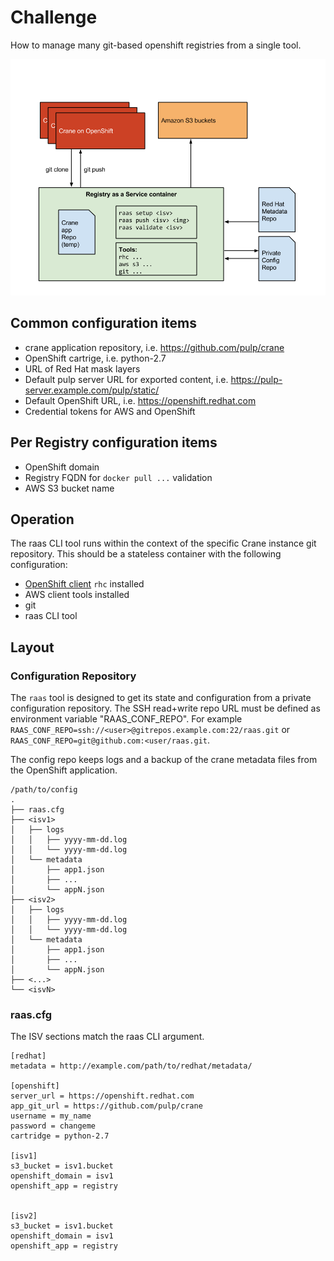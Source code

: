 # Challenge
How to manage many git-based openshift registries from a single tool.

![Alt text](images/raas_design.png "Registry as a Service design")

## Common configuration items
* crane application repository, i.e. https://github.com/pulp/crane
* OpenShift cartrige, i.e. python-2.7
* URL of Red Hat mask layers
* Default pulp server URL for exported content, i.e. https://pulp-server.example.com/pulp/static/
* Default OpenShift URL, i.e. https://openshift.redhat.com
* Credential tokens for AWS and OpenShift

## Per Registry configuration items
* OpenShift domain
* Registry FQDN for `docker pull ...` validation
* AWS S3 bucket name

## Operation
The raas CLI tool runs within the context of the specific Crane instance git repository. This should be a stateless container with the following configuration:

* [OpenShift client](https://access.redhat.com/documentation/en-US/OpenShift_Online/2.0/html-single/Client_Tools_Installation_Guide/index.html#sect-Installing_Client_Tools) `rhc` installed
* AWS client tools installed
* git
* raas CLI tool

## Layout

### Configuration Repository

The `raas` tool is designed to get its state and configuration from a private configuration repository. The SSH read+write repo URL must be defined as environment variable "RAAS_CONF_REPO". For example `RAAS_CONF_REPO=ssh://<user>@gitrepos.example.com:22/raas.git` or `RAAS_CONF_REPO=git@github.com:<user/raas.git`.

The config repo keeps logs and a backup of the crane metadata files from the OpenShift application.

```
/path/to/config
.
├── raas.cfg
├── <isv1>
│   ├── logs
│   │   ├── yyyy-mm-dd.log
│   │   └── yyyy-mm-dd.log
│   └── metadata
│       ├── app1.json
│       ├── ...
│       └── appN.json
├── <isv2>
│   ├── logs
│   │   ├── yyyy-mm-dd.log
│   │   └── yyyy-mm-dd.log
│   └── metadata
│       ├── app1.json
│       ├── ...
│       └── appN.json
├── <...>
└── <isvN>
```

### raas.cfg

The ISV sections match the raas CLI argument.

```
[redhat]
metadata = http://example.com/path/to/redhat/metadata/

[openshift]
server_url = https://openshift.redhat.com
app_git_url = https://github.com/pulp/crane
username = my_name
password = changeme
cartridge = python-2.7

[isv1]
s3_bucket = isv1.bucket
openshift_domain = isv1
openshift_app = registry


[isv2]
s3_bucket = isv1.bucket
openshift_domain = isv1
openshift_app = registry

```

